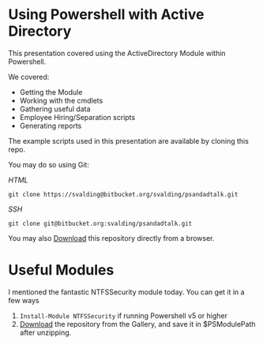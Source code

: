 # Using Powershell with Active Directory

This presentation covered using the ActiveDirectory Module within Powershell.

We covered:

- Getting the Module
- Working with the cmdlets
- Gathering useful data
- Employee Hiring/Separation scripts
- Generating reports

The example scripts used in this presentation are available by cloning this repo.

You may do so using Git:

_HTML_

`git clone https://svalding@bitbucket.org/svalding/psandadtalk.git`

_SSH_

`git clone git@bitbucket.org:svalding/psandadtalk.git`

You may also [Download](https://bitbucket.org/svalding/psandadtalk/downloads/) this repository directly from a browser.

# Useful Modules

I mentioned the fantastic NTFSSecurity module today. You can get it in a few ways

1. `Install-Module NTFSSecurity` if running Powershell v5 or higher
2. [Download](https://www.powershellgallery.com/packages/NTFSSecurity/4.2.3) the repository from the Gallery, and save it in $PSModulePath after unzipping.
